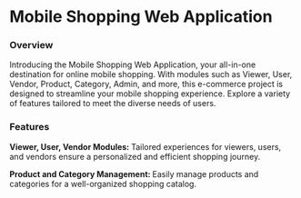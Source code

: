 <h1>Mobile Shopping Web Application</h1>
<h3>Overview</h3>
<p>Introducing the Mobile Shopping Web Application, your all-in-one destination for online mobile shopping. With modules such as Viewer, User, Vendor, Product, Category, Admin, and more, this e-commerce project is designed to streamline your mobile shopping experience. Explore a variety of features tailored to meet the diverse needs of users.</p>

<h3>Features</h3>
<P><b>Viewer, User, Vendor Modules: </b>Tailored experiences for viewers, users, and vendors ensure a personalized and efficient shopping journey.</P>
<p><b>Product and Category Management: </b>Easily manage products and categories for a well-organized shopping catalog.</p>
